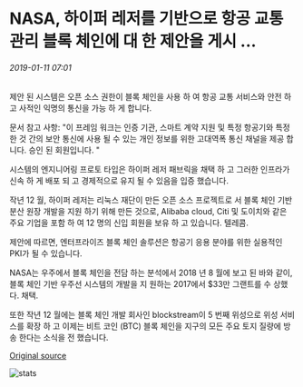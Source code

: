# NASA, 하이퍼 레저를 기반으로 항공 교통 관리 블록 체인에 대 한 제안을 게시 ...

###### 2019-01-11 07:01

제안 된 시스템은 오픈 소스 권한이 블록 체인을 사용 하 여 항공 교통 서비스와 안전 하 고 사적인 익명의 통신을 가능 하 게 합니다.

문서 참고 사항: "이 프레임 워크는 인증 기관, 스마트 계약 지원 및 특정 항공기와 특정 한 것 간의 보안 통신에 사용 될 수 있는 개인 정보를 위한 고대역폭 통신 채널을 제공 합니다. 승인 된 회원입니다. "

시스템의 엔지니어링 프로토 타입은 하이퍼 레저 패브릭을 채택 하 고 그러한 인프라가 신속 하 게 배포 되 고 경제적으로 유지 될 수 있음을 입증 했습니다.

작년 12 월, 하이퍼 레저는 리눅스 재단이 만든 오픈 소스 프로젝트로 서 블록 체인 기반 분산 원장 개발을 지원 하기 위해 만든 것으로, Alibaba cloud, Citi 및 도이치와 같은 주요 기업을 포함 하 여 12 명의 신입 회원을 보유 하 고 있습니다. 텔레콤.

제안에 따르면, 엔터프라이즈 블록 체인 솔루션은 항공기 응용 분야를 위한 실용적인 PKI가 될 수 있습니다.

NASA는 우주에서 블록 체인을 전담 하는 분석에서 2018 년 8 월에 보고 된 바와 같이, 블록 체인 기반 우주선 시스템의 개발을 지 원하는 2017에서 $33만 그랜트를 수 상했다. 채택.

또한 작년 12 월에는 블록 체인 개발 회사인 blockstream이 5 번째 위성으로 위성 서비스를 확장 하 고 이제는 비트 코인 (BTC) 블록 체인을 지구의 모든 주요 토지 질량에 방송 한다는 소식을 전 했습니다.

[Original source](https://cointelegraph.com/news/nasa-publishes-proposal-for-air-traffic-management-blockchain-based-on-hyperledger)

![stats](https://c.statcounter.com/11760860/0/a89fa40b/1/ "stats")